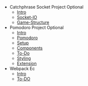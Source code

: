 - Catchphrase   Socket Project  Optional 
  - [Intro](./react-basics/catchphrase---socket-project--optional-/Intro.md)
  - [Socket-IO](./react-basics/catchphrase---socket-project--optional-/Socket-IO.md)
  - [Game-Structure](./react-basics/catchphrase---socket-project--optional-/Game-Structure.md)
- Pomodoro Project  Optional 
  - [Intro](./react-basics/pomodoro-project--optional-/Intro.md)
  - [Pomodoro](./react-basics/pomodoro-project--optional-/Pomodoro.md)
  - [Setup](./react-basics/pomodoro-project--optional-/Setup.md)
  - [Components](./react-basics/pomodoro-project--optional-/Components.md)
  - [To-Do](./react-basics/pomodoro-project--optional-/To-Do.md)
  - [Styling](./react-basics/pomodoro-project--optional-/Styling.md)
  - [Extension](./react-basics/pomodoro-project--optional-/Extension.md)
- Webpack Ec
  - [Intro](./react-basics/webpack-ec/Intro.md)
  - [To-DO](./react-basics/webpack-ec/To-DO.md)

